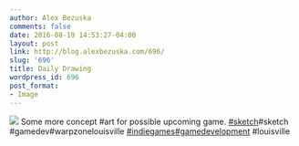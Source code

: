 ```yaml
---
author: Alex Bezuska
comments: false
date: 2016-08-19 14:53:27-04:00
layout: post
link: http://blog.alexbezuska.com/696/
slug: '696'
title: Daily Drawing
wordpress_id: 696
post_format:
- Image
---
```

![](/images/2016/08/tumblr_oc5w13RpeE1u11b0ro1_1280-825x510.jpg)
Some more concept #art for possible upcoming game. [#sketch](https://www.instagram.com/explore/tags/sketch/)#sketch #gamedev#warpzonelouisville [#indiegames](https://www.instagram.com/explore/tags/indiegames/)[#gamedevelopment](https://www.instagram.com/explore/tags/gamedevelopment/) #louisville  
